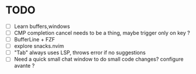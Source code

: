 # TODO
- [ ] Learn buffers,windows
- [ ] CMP completion cancel needs to be a thing, maybe trigger only on key ?
- [ ] BufferLine + FZF
- [ ] explore snacks.nvim
- [ ] "Tab" always uses LSP, throws error if no suggestions
- [ ] Need a quick small chat window to do small code changes? configure avante ?
